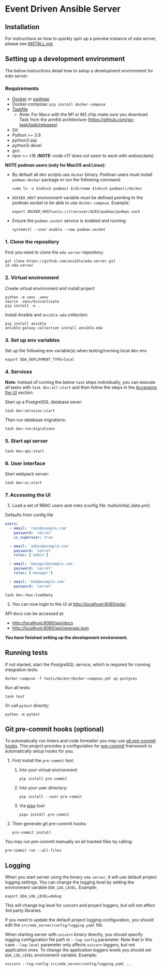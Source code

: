 # Event Driven Ansible Server

## Installation

For instructions on how to quickly spin up a preview instance of _eda-server_, please see [INSTALL.md](./INSTALL.md).

## Setting up a development environment

The below instructions detail how to setup a development environment for _eda-server_.

### Requirements

- [Docker](https://docs.docker.com/engine/install/) or [podman](https://podman.io/getting-started/installation)
- Docker-compose: `pip install docker-compose`
- [Taskfile](https://taskfile.dev/installation/)
  - Note: For Macs with the M1 or M2 chip make sure you download Task from the arm64 architecture (https://github.com/go-task/task/releases)
- Git
- Python >= 3.9
- python3-pip
- python3-devel
- gcc
- npm >= v16 (**NOTE:** node v17 does not seem to work with websockets)

**NOTE podman users (only for MacOS and Linux):**

- By default all dev scripts use `docker` binary. Podman users must install `podman-docker` package or run the following command:

      sudo ln -s $(which podman) $(dirname $(which podman))/docker

- `DOCKER_HOST` environment variable must be defined pointing to the podman socket to be able to use `docker-compose`. Example:

      export DOCKER_HOST=unix:///run/user/$UID/podman/podman.sock

- Ensure the `podman.socket` service is enabled and running:

      systemctl --user enable --now podman.socket

### 1. Clone the repository

First you need to clone the `eda-server` repository:

```shell
git clone https://github.com/ansible/eda-server.git
cd eda-server
```

### 2. Virtual environment

Create virtual environment and install project

```shell
python -m venv .venv
source .venv/bin/activate
pip install -e .
```

Install Ansible and `ansible.eda` collection:

```shell
pip install ansible
ansible-galaxy collection install ansible.eda
```

### 3. Set up env variables

Set up the following env variable(s) when testing/running local dev env

```shell
export EDA_DEPLOYMENT_TYPE=local
```

### 4. Services

**Note:**
Instead of running the below `task` steps individually, you can execute all tasks with `task dev:all:start` and then follow the steps in the
[Accessing the UI](#6-accessing-the-ui) section.

Start up a PostgreSQL database sever:

```shell
task dev:services:start
```

Then run database migrations:

```shell
task dev:run:migrations
```

### 5. Start api server

```shell
task dev:api:start
```

### 6. User interface

Start webpack server:

```shell
task dev:ui:start
```

### 7. Accessing the UI

1. Load a set of RBAC users and roles (config file: tools/initial_data.yml) 

Defaults from config file
```yaml
users:
  - email: 'root@example.com'
    password: 'secret'
    is_superuser: true

  - email: 'admin@example.com'
    password: 'secret'
    roles: ['admin']

  - email: 'manager@example.com'
    password: 'secret'
    roles: ['manager']

  - email: 'bob@example.com'
    password: 'secret'
```

```shell
task dev:rbac:loaddata
```

2. You can now login to the UI at <http://localhost:8080/eda/>.

API docs can be accessed at:

- <http://localhost:8080/api/docs>
- <http://localhost:8080/api/openapi.json>

**You have finished setting up the development environment.**

## Running tests

If not started, start the PostgreSQL service, which is required for running integration tests.

```shell
docker-compose -f tools/docker/docker-compose.yml up postgres
```

Run all tests:

```shell
task test
```

Or call `pytest` directly:

```shell
python -m pytest
```

## Git pre-commit hooks (optional)

To automatically run linters and code formatter you may use
[git pre-commit hooks](https://git-scm.com/book/en/v2/Customizing-Git-Git-Hooks).
This project provides a configuration for [pre-commit](https://pre-commit.com/)
framework to automatically setup hooks for you.

1. First install the `pre-commit` tool:
   1. Into your virtual environment:
      ```shell
      pip install pre-commit
      ```
   
   2. Into your user directory:
      ```shell
      pip install --user pre-commit
      ```
   3. Via [pipx](https://pypa.github.io/pipx/) tool: 
      ```shell
      pipx install pre-commit
      ```

2. Then generate git pre-commit hooks:
   ```shell
   pre-commit install
   ```

You may run pre-commit manually on all tracked files by calling:
```shell
pre-commit run --all-files
```


## Logging

When you start server using the binary `eda-server`, it will use default project
logging settings. You can change the logging level by setting the environment variable
`EDA_LOG_LEVEL`. Example:

```shell
export EDA_LOG_LEVEL=debug
```

This will change log level for uvicorn and project loggers, but will not affect 3rd party libraries.

If you need to update the default project logging configuration, you should edit the
`src/eda_server/config/logging.yaml` file.

When starting server with `uvicorn` binary directly, you should specify logging configuration
file path in `--log-config` parameter. Note that in this case `--log-level` parameter only
affects `uvicorn` loggers, but not application ones. To change the application loggers levels
you should set `EDA_LOG_LEVEL` environment variable. Example:

```shell
uvicorn --log-config src/eda_server/config/logging.yaml ...
```
